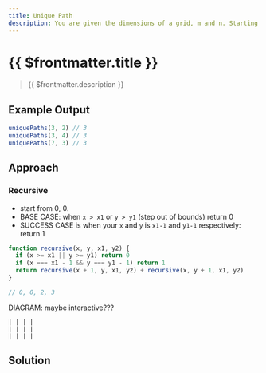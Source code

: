 ```yaml
---
title: Unique Path
description: You are given the dimensions of a grid, m and n. Starting from the top left, or (0,0), you want to end up making your way to the bottom right corner. The only two moves you can make are to go one space directly to your right, or one space directly down. Write a function that can help you determine how many unique paths you can take between these two corners.
---
```


# {{ $frontmatter.title }}

> {{ $frontmatter.description }}

## Example Output

```js
uniquePaths(3, 2) // 3
uniquePaths(3, 4) // 3
uniquePaths(7, 3) // 3
```

## Approach

### Recursive

- start from 0, 0.
- BASE CASE: when `x > x1` or `y > y1` (step out of bounds) return 0
- SUCCESS CASE is when your `x` and `y` is `x1-1` and `y1-1` respectively: return 1

```js
function recursive(x, y, x1, y2) {
  if (x >= x1 || y >= y1) return 0
  if (x === x1 - 1 && y === y1 - 1) return 1
  return recursive(x + 1, y, x1, y2) + recursive(x, y + 1, x1, y2)
}

// 0, 0, 2, 3
```

DIAGRAM: maybe interactive???

```
| | | |
| | | |
| | | |
```

## Solution
